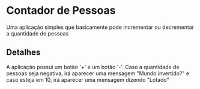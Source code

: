 # Contador de Pessoas

Uma aplicação simples que basicamente pode incrementar ou decrementar a quantidade de pessoas

## Detalhes

A aplicação possui um botão '+' e um botão '-'. Caso a quantidade de pessoas seja negativa, irá aparecer uma mensagem "Mundo invertido?" e caso esteja em 10, irá aparecer uma mensagem dizendo "Lotado"
